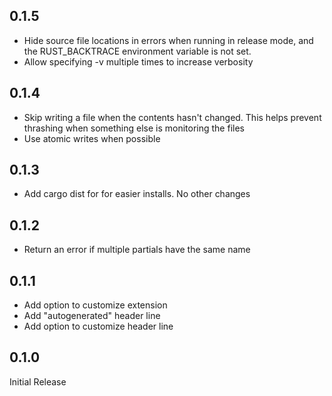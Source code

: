 ## 0.1.5

- Hide source file locations in errors when running in release mode, and the RUST_BACKTRACE environment variable is not set.
- Allow specifying -v multiple times to increase verbosity

## 0.1.4

- Skip writing a file when the contents hasn't changed. This helps prevent thrashing when something else is monitoring the files
- Use atomic writes when possible

## 0.1.3

- Add cargo dist for for easier installs. No other changes

## 0.1.2

- Return an error if multiple partials have the same name

## 0.1.1

- Add option to customize extension
- Add "autogenerated" header line
- Add option to customize header line

## 0.1.0

Initial Release
